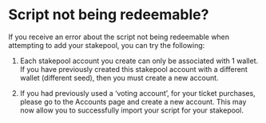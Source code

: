 # Script not being redeemable?

If you receive an error about the script not being redeemable when attempting to add your stakepool, you can try the following:

  1. Each stakepool account you create can only be associated with 1 wallet. If you have previously created this stakepool account with a different wallet (different seed), then you must create a new account.

  2. If you had previously used a ‘voting account’, for your ticket purchases, please go to the Accounts page and create a new account. This may now allow you to successfully import your script for your stakepool.

